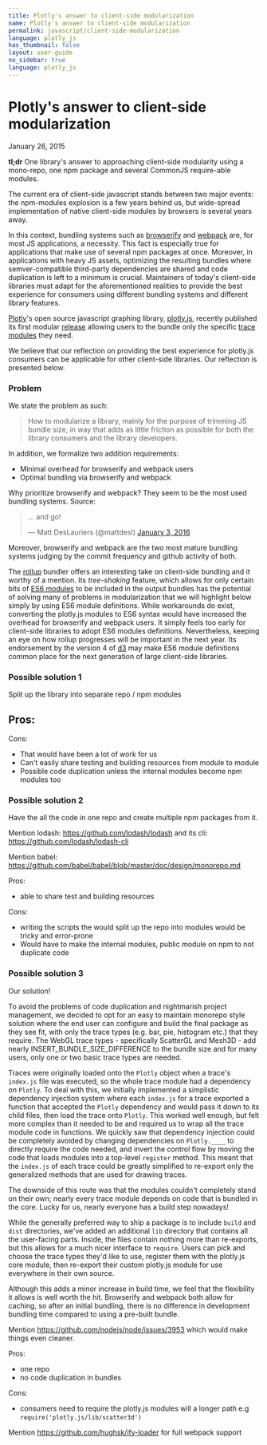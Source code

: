 ```yaml
---
title: Plotly's answer to client-side modularization
name: Plotly's answer to client-side modularization
permalink: javascript/client-side-modularization
language: plotly_js
has_thumbnail: false
layout: user-guide
no_sidebar: true
language: plotly_js
---
```


# Plotly's answer to client-side modularization

January 26, 2015

**tl;dr** One library's answer to approaching client-side modularity using a
mono-repo, one npm package and several CommonJS require-able modules.


The current era of client-side javascript stands between two major events: the
npm-modules explosion is a few years behind us, but wide-spread implementation
of native client-side modules by browsers is several years away.

In this context, bundling systems such as [browserify](http://browserify.org/)
and [webpack](https://webpack.github.io/) are, for most JS applications, a
necessity. This fact is especially true for applications that make use of
several npm packages at once. Moreover, in applications with heavy JS assets,
optimizing the resulting bundles where semver-compatible third-party
dependencies are shared and code duplication is left to a minimum is crucial.
Maintainers of today's client-side libraries must adapt for the aforementioned
realities to provide the best experience for consumers using different bundling
systems and different library features.

[Plotly](https://plot.ly/)'s open source javascript graphing library,
[plotly.js](https://plot.ly/javascript/), recently published its first modular
[release](https://github.com/plotly/plotly.js/releases/tag/v1.5.0) allowing
users to the bundle only the specific [trace
modules](https://github.com/plotly/plotly.js/blob/49ea59fd3016b4b125855511a05abe92a2e69082/README.md#modules)
they need.

We believe that our reflection on providing the best experience for plotly.js
consumers can be applicable for other client-side libraries. Our reflection is
presented below.


### Problem

We state the problem as such:

> How to modularize a library, mainly for the purpose of trimming JS bundle size,
in way that adds as little friction as possible for both the library consumers
and the library developers.

In addition, we formalize two addition requirements:

- Minimal overhead for browserify and webpack users
- Optimal bundling via browserify and webpack

Why prioritize browserify and webpack? They seem to be the most used bundling
systems. Source:

<blockquote class="twitter-tweet" lang="en"><p lang="en" dir="ltr">... and
go!</p>&mdash; Matt DesLauriers (@mattdesl) <a
href="https://twitter.com/mattdesl/status/683753259992006656">January 3,
2016</a></blockquote>
<script async src="//platform.twitter.com/widgets.js" charset="utf-8"></script>

Moreover, browserify and webpack are the two most mature bundling systems
judging by the commit frequency and github activity of both.

The [rollup](http://rollupjs.org/) bundler offers an interesting take on
client-side bundling and it worthy of a mention. Its *tree-shaking* feature,
which allows for only certain bits of [ES6
modules](https://developer.mozilla.org/en/docs/web/javascript/reference/statements/import)
to be included in the output bundles has the potential of solving many of
problems in modularization that we will highlight below simply by using ES6
module definitions. While workarounds do exist, converting the plotly.js modules
to ES6 syntax would have increased the overhead for browserify and webpack
users. It simply feels too early for client-side libraries to adopt ES6 modules
definitions.  Nevertheless, keeping an eye on how rollup progresses will be
important in the next year. Its endorsement by the version 4 of
[d3](https://github.com/substack/node-browserify/issues/1186) may make ES6
module definitions common place for the next generation of large client-side
libraries.


### Possible solution 1

Split up the library into separate repo / npm modules

Pros:
 -

Cons:
 - That would have been a lot of work for us
 - Can't easily share testing and building resources from module to module
 - Possible code duplication unless the internal modules become npm modules too


### Possible solution 2

Have the all the code in one repo and create multiple npm packages from it.

Mention lodash: https://github.com/lodash/lodash
and its cli: https://github.com/lodash/lodash-cli

Mention babel: https://github.com/babel/babel/blob/master/doc/design/monorepo.md

Pros:
 - able to share test and building resources


Cons:
 - writing the scripts the would split up the repo into modules would be tricky
   and error-prone
 - Would have to make the internal modules, public module on npm to
   not duplicate code


### Possible solution 3

Our solution!

To avoid the problems of code duplication and nightmarish project management, we
decided to opt for an easy to maintain monorepo style solution where the end
user can configure and build the final package as they see fit, with only the
trace types (e.g. bar, pie, histogram etc.) that they require. The WebGL trace
types - specifically ScatterGL and Mesh3D - add nearly INSERT_BUNDLE_SIZE_DIFFERENCE
to the bundle size and for many users, only one or two basic trace types are
needed.

Traces were originally loaded onto the `Plotly` object when a trace's `index.js`
file was executed, so the whole trace module had a dependency on `Plotly`.
To deal with this, we initially implemented a simplistic dependency injection
system where each `index.js` for a trace exported a function that accepted
the `Plotly` dependency and would pass it down to its child files, then load
the trace onto `Plotly`. This worked well enough, but felt more complex than it
needed to be and required us to wrap all the trace module code in functions. We
quickly saw that dependency injection could be completely avoided by changing
dependencies on `Plotly.____` to directly require the code
needed, and invert the control flow by moving the code that loads
modules into a top-level `register` method. This meant that the `index.js` of
each trace could be greatly simplified to re-export only the generalized methods
that are used for drawing traces.

The downside of this route was that the modules couldn't completely stand on
their own; nearly every trace module depends on code that is bundled in the
core. Lucky for us, nearly everyone has a build step nowadays!

While the generally preferred way to ship a package is to include `build` and
`dist` directories, we've added an additional `lib` directory that contains all
the user-facing parts. Inside, the files contain nothing more than re-exports,
but this allows for a much nicer interface to `require`. Users can pick and
choose the trace types they'd like to use, register them with the plotly.js core
module, then re-export their custom plotly.js module for use everywhere in their
own source.

Although this adds a minor increase in build time, we feel that the flexibility
it allows is well worth the hit. Browserify and
webpack both allow for caching, so after an initial bundling, there is
no difference in development bundling time compared to using a pre-built bundle.



Mention https://github.com/nodejs/node/issues/3953 which would make things even
cleaner.

Pros:
 - one repo
 - no code duplication in bundles

Cons:
 - consumers need to require the plotly.js modules will a longer path e.g
   `require('plotly.js/lib/scatter3d')`



Mention https://github.com/hughsk/ify-loader for full webpack support
